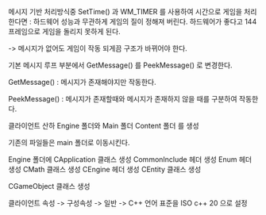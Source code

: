 메시지 기반 처리방식중 SetTime() 과 WM_TIMER 를 사용하여 시간으로 게임을 처리한다면 : 하드웨어 성능과 무관하게 게임의 질이 정해져 버린다. 하드웨어가 좋다고 144 프레임으로 게임을 돌리지 못하게 된다.

-> 메시지가 없어도 게임이 작동 되게끔 구조가 바뀌어야 한다.

기본 메시지 루프 부분에서 GetMessage() 를 PeekMessage() 로 변경한다.

GetMessage() : 메시지가 존재해야지만 작동한다.

PeekMessage() : 메시지가 존재할때와 메시지가 존재하지 않을 때를 구분하여 작동한다.

클라이언트 산하 Engine 폴더와 Main 폴더 Content 폴더 를 생성

기존의 파일들은 main 폴더로 이동시킨다.

Engine 폴더에 
CApplication 클래스 생성
CommonInclude 헤더 생성
Enum 헤더 생성
CMath 클래스 생성
CEngine 헤더 생성
CEntity 클래스 생성

CGameObject 클래스 생성

클라이언트 속성 -> 구성속성 -> 일반 -> C++ 언어 표준을 ISO c++ 20 으로 설정

